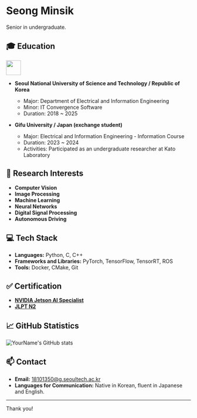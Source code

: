 # Seong Minsik
Senior in undergraduate.
## 🎓 Education
<img src="https://github.com/minvamos/minvamos/assets/122091776/cb3291ff-9ad6-4d38-966a-d63c6261ec5d" height="40">

- **Seoul National University of Science and Technology / Republic of Korea**
  - Major: Department of Electrical and Information Engineering
  - Minor: IT Convergence Software
  - Duration: 2018 ~ 2025

- **Gifu University / Japan (exchange student)**
  - Major: Electrical and Information Engineering - Information Course
  - Duration: 2023 ~ 2024
  - Activities: Participated as an undergraduate researcher at Kato Laboratory

## 🧳 Research Interests
- **Computer Vision**
- **Image Processing**
- **Machine Learning**
- **Neural Networks**
- **Digital Signal Processing**
- **Autonomous Driving**


## 💻 Tech Stack
- **Languages:** Python, C, C++
- **Frameworks and Libraries:** PyTorch, TensorFlow, TensorRT, ROS
- **Tools:** Docker, CMake, Git

## ✅ Certification
- [**NVIDIA Jetson AI Specialist**](https://developer.nvidia.com/embedded/learn/jetson-ai-certification-programs)
- [**JLPT N2**](https://www.jlpt.jp/e/about/levelsummary.html)

## 📈 GitHub Statistics
![YourName's GitHub stats](https://github-readme-stats.vercel.app/api?username=minvamos&show_icons=true&theme=radical)


## 📫 Contact
- **Email:** 18101350@g.seoultech.ac.kr
- **Languages for Communication:** Native in Korean, fluent in Japanese and English.
---

Thank you!
